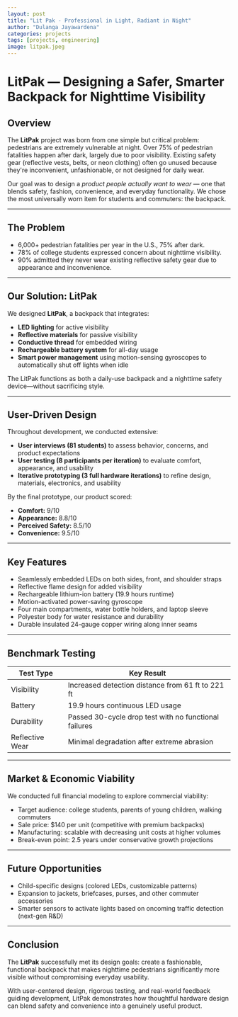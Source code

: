 ```yaml
---
layout: post
title: "Lit Pak - Professional in Light, Radiant in Night"
author: "Dulanga Jayawardena"
categories: projects
tags: [projects, engineering]
image: litpak.jpeg
---
```


# LitPak — Designing a Safer, Smarter Backpack for Nighttime Visibility

## Overview

The **LitPak** project was born from one simple but critical problem: pedestrians are extremely vulnerable at night. Over 75% of pedestrian fatalities happen after dark, largely due to poor visibility. Existing safety gear (reflective vests, belts, or neon clothing) often go unused because they're inconvenient, unfashionable, or not designed for daily wear.

Our goal was to design a *product people actually want to wear* — one that blends safety, fashion, convenience, and everyday functionality. We chose the most universally worn item for students and commuters: the backpack.

---

## The Problem

- 6,000+ pedestrian fatalities per year in the U.S., 75% after dark.
- 78% of college students expressed concern about nighttime visibility.
- 90% admitted they never wear existing reflective safety gear due to appearance and inconvenience.

---

## Our Solution: LitPak

We designed **LitPak**, a backpack that integrates:

- **LED lighting** for active visibility
- **Reflective materials** for passive visibility
- **Conductive thread** for embedded wiring
- **Rechargeable battery system** for all-day usage
- **Smart power management** using motion-sensing gyroscopes to automatically shut off lights when idle

The LitPak functions as both a daily-use backpack and a nighttime safety device—without sacrificing style.

---

## User-Driven Design

Throughout development, we conducted extensive:

- **User interviews (81 students)** to assess behavior, concerns, and product expectations
- **User testing (8 participants per iteration)** to evaluate comfort, appearance, and usability
- **Iterative prototyping (3 full hardware iterations)** to refine design, materials, electronics, and usability

By the final prototype, our product scored:

- **Comfort:** 9/10  
- **Appearance:** 8.8/10  
- **Perceived Safety:** 8.5/10  
- **Convenience:** 9.5/10

---

## Key Features

- Seamlessly embedded LEDs on both sides, front, and shoulder straps
- Reflective flame design for added visibility
- Rechargeable lithium-ion battery (19.9 hours runtime)
- Motion-activated power-saving gyroscope
- Four main compartments, water bottle holders, and laptop sleeve
- Polyester body for water resistance and durability
- Durable insulated 24-gauge copper wiring along inner seams

---

## Benchmark Testing

| Test Type | Key Result |
| --------- | ---------- |
| Visibility | Increased detection distance from 61 ft to 221 ft |
| Battery | 19.9 hours continuous LED usage |
| Durability | Passed 30-cycle drop test with no functional failures |
| Reflective Wear | Minimal degradation after extreme abrasion |

---

## Market & Economic Viability

We conducted full financial modeling to explore commercial viability:

- Target audience: college students, parents of young children, walking commuters
- Sale price: $140 per unit (competitive with premium backpacks)
- Manufacturing: scalable with decreasing unit costs at higher volumes
- Break-even point: 2.5 years under conservative growth projections

---

## Future Opportunities

- Child-specific designs (colored LEDs, customizable patterns)
- Expansion to jackets, briefcases, purses, and other commuter accessories
- Smarter sensors to activate lights based on oncoming traffic detection (next-gen R&D)

---

## Conclusion

The **LitPak** successfully met its design goals: create a fashionable, functional backpack that makes nighttime pedestrians significantly more visible without compromising everyday usability.

With user-centered design, rigorous testing, and real-world feedback guiding development, LitPak demonstrates how thoughtful hardware design can blend safety and convenience into a genuinely useful product.